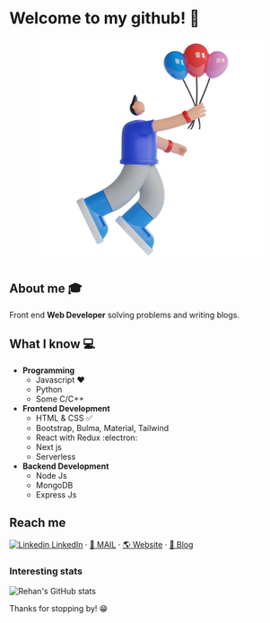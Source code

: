 # Welcome to my github! 👋

<div align="center">
	<img src = "https://github.com/relativelyrehan/Images/blob/master/Saly-32.png" height="400">
</div>


## About me :mortar_board:
Front end **Web Developer** solving problems and writing blogs.

## What I know :computer:
- **Programming**
	- Javascript ❤️
	- Python
	- Some C/C++
- **Frontend Development**
	- HTML & CSS :white_check_mark:
	- Bootstrap, Bulma, Material, Tailwind
	- React with Redux :electron:
	- Next js
	- Serverless
 - **Backend Development**
    - Node Js
    - MongoDB
    - Express Js

## Reach me 
[![Linkedin](https://i.stack.imgur.com/gVE0j.png) LinkedIn](https://www.linkedin.com/in/relativelyrehan/) ·
[:email: MAIL](mailto:rehan18alam@gmail.com) · [🌎  Website](https://relativelyrehan.vercel.app/) ·
[🚀 Blog](https://xenox.dev)


### Interesting stats
![Rehan's GitHub stats](https://github-readme-stats.vercel.app/api?username=relativelyrehan&show_icons=true&theme=radical&count_private=true)

Thanks for stopping by! 😁
